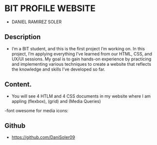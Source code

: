 # BIT PROFILE WEBSITE

- DANIEL RAMIREZ SOLER  

## Description

- I’m a BIT student, and this is the first project I’m working on. In this project, I’m applying everything I’ve learned from our HTML, CSS, and UX/UI sessions. My goal is to gain hands-on experience by practicing and implementing various techniques to create a website that reflects the knowledge and skills I’ve developed so far.

## Content. 

- You will see 4 HTLM and 4 CSS documents in my website where I am appling (flexbox), (grid) and (Media Queries) 

-font owesome for media icons:
<script src="https://kit.fontawesome.com/b6b4b833e7.js" crossorigin="anonymous"></script>

## Github

- https://github.com/DaniSoler09


